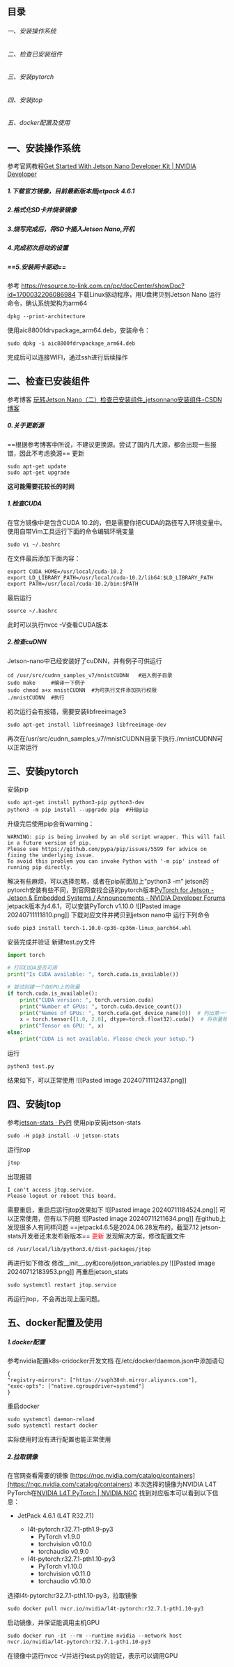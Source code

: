 ## 目录
###### 一、安装操作系统
###### 二、检查已安装组件
###### 三、安装pytorch
###### 四、安装jtop
###### 五、docker配置及使用




## 一、安装操作系统

参考官网教程[Get Started With Jetson Nano Developer Kit | NVIDIA Developer](https://developer.nvidia.com/embedded/learn/get-started-jetson-nano-devkit#intro)
##### 1.下载官方镜像，目前最新版本是jetpack 4.6.1
##### 2.格式化SD卡并烧录镜像
##### 3.烧写完成后，将SD卡插入Jetson Nano,开机
##### 4.完成初次启动的设置
##### ==5.安装网卡驱动==
参考 https://resource.tp-link.com.cn/pc/docCenter/showDoc?id=1700032206086984
下载Linux驱动程序，用U盘拷贝到Jetson Nano
运行命令，确认系统架构为arm64
```sh-session
dpkg --print-architecture
```
使用aic8800fdrvpackage_arm64.deb，安装命令：
```sh-session
sudo dpkg -i aic8800fdrvpackage_arm64.deb
```
完成后可以连接WIFI，通过ssh进行后续操作

## 二、检查已安装组件
参考博客 [玩转Jetson Nano（二）检查已安装组件_jetsonnano安装组件-CSDN博客](https://blog.csdn.net/beckhans/article/details/89138876?spm=1001.2014.3001.5501)
##### 0.关于更新源
==根据参考博客中所说，不建议更换源。尝试了国内几大源，都会出现一些报错，因此不考虑换源==
更新
```sh-session
sudo apt-get update
sudo apt-get upgrade
```
**这可能需要花较长的时间**
##### 1.检查CUDA
在官方镜像中是包含CUDA 10.2的，但是需要你把CUDA的路径写入环境变量中。使用自带Vim工具运行下面的命令编辑环境变量
```sh-session
sudo vi ~/.bashrc
```
在文件最后添加下面内容：
```vim
export CUDA_HOME=/usr/local/cuda-10.2
export LD_LIBRARY_PATH=/usr/local/cuda-10.2/lib64:$LD_LIBRARY_PATH
export PATH=/usr/local/cuda-10.2/bin:$PATH
```
最后运行
```sh-session
source ~/.bashrc
```
此时可以执行nvcc -V查看CUDA版本
##### 2.检查cuDNN
Jetson-nano中已经安装好了cuDNN，并有例子可供运行
```sh-session
cd /usr/src/cudnn_samples_v7/mnistCUDNN   #进入例子目录
sudo make     #编译一下例子
sudo chmod a+x mnistCUDNN  #为可执行文件添加执行权限
./mnistCUDNN  #执行
```
初次运行会有报错，需要安装libfreeimage3
```sh-session
sudo apt-get install libfreeimage3 libfreeimage-dev
```
再次在/usr/src/cudnn_samples_v7/mnistCUDNN目录下执行./mnistCUDNN可以正常运行

## 三、安装pytorch
安装pip
```sh-session
sudo apt-get install python3-pip python3-dev
python3 -m pip install --upgrade pip  #升级pip
```
升级完后使用pip会有warning：
```sh-session
WARNING: pip is being invoked by an old script wrapper. This will fail in a future version of pip.
Please see https://github.com/pypa/pip/issues/5599 for advice on fixing the underlying issue.
To avoid this problem you can invoke Python with '-m pip' instead of running pip directly.
```
解决有些麻烦，可以选择忽略，或者在pip前面加上"python3 -m"
jetson的pytorch安装有些不同，到官网查找合适的pytorch版本[PyTorch for Jetson - Jetson & Embedded Systems / Announcements - NVIDIA Developer Forums](https://forums.developer.nvidia.com/t/pytorch-for-jetson/72048)
jetpack版本为4.6.1，可以安装PyTorch v1.10.0
![[Pasted image 20240711111810.png]]
下载对应文件并拷贝到jetson nano中
运行下列命令
```sh-session
sudo pip3 install torch-1.10.0-cp36-cp36m-linux_aarch64.whl
```
安装完成并验证
新建test.py文件
```python
import torch

# 打印CUDA是否可用
print("Is CUDA available: ", torch.cuda.is_available())

# 尝试创建一个在GPU上的张量
if torch.cuda.is_available():
    print("CUDA version: ", torch.version.cuda)
    print("Number of GPUs: ", torch.cuda.device_count())
    print("Names of GPUs: ", torch.cuda.get_device_name(0))  # 列出第一个GPU的名字
    x = torch.tensor([1.0, 2.0], dtype=torch.float32).cuda()  # 将张量移动到GPU
    print("Tensor on GPU: ", x)
else:
    print("CUDA is not available. Please check your setup.")
```
运行
```sh-session
python3 test.py
```
结果如下，可以正常使用
![[Pasted image 20240711112437.png]]
## 四、安装jtop
参考[jetson-stats · PyPI](https://pypi.org/project/jetson-stats/)
使用pip安装jetson-stats
```
sudo -H pip3 install -U jetson-stats
```
运行jtop
```
jtop
```
出现报错
```
I can't access jtop.service.
Please logout or reboot this board.
```
需要重启，重启后运行jtop效果如下
![[Pasted image 20240711184524.png]]
可以正常使用，但有以下问题
![[Pasted image 20240711211634.png]]
在github上发现很多人有同样问题
==jetpack4.6.5是2024.06.28发布的，截至7.12 jetson-stats开发者还未发布新版本==
<font color="red">更新</font>
发现解决方案，修改配置文件
```
cd /usr/local/lib/python3.6/dist-packages/jtop
```
再进行如下修改
修改__init__.py和core/jetson_variables.py
![[Pasted image 20240712183953.png]]
再重启jetson_stats
```
sudo systemctl restart jtop.service
```
再运行jtop，不会再出现上面问题。
## 五、docker配置及使用
##### 1.docker配置
参考nvidia配置k8s-cridocker开发文档
在/etc/docker/daemon.json中添加语句

```sh-session
{
"registry-mirrors": ["https://svph38nh.mirror.aliyuncs.com"],
"exec-opts": ["native.cgroupdriver=systemd"]
}
```
重启docker

```sh-session
sudo systemctl daemon-reload
sudo systemctl restart docker
```
实际使用时没有进行配置也能正常使用
##### 2.拉取镜像
在官网查看需要的镜像 [https://ngc.nvidia.com/catalog/containers](https://ngc.nvidia.com/catalog/containers)
本次选择的镜像为NVIDIA L4T PyTorch在[NVIDIA L4T PyTorch | NVIDIA NGC](https://catalog.ngc.nvidia.com/orgs/nvidia/containers/l4t-pytorch)
找到对应版本可以看到以下信息：
- JetPack 4.6.1 (L4T R32.7.1)
    
    - l4t-pytorch:r32.7.1-pth1.9-py3
        - PyTorch v1.9.0
        - torchvision v0.10.0
        - torchaudio v0.9.0
    - l4t-pytorch:r32.7.1-pth1.10-py3
        - PyTorch v1.10.0
        - torchvision v0.11.0
        - torchaudio v0.10.0

选择l4t-pytorch:r32.7.1-pth1.10-py3，拉取镜像

```
sudo docker pull nvcr.io/nvidia/l4t-pytorch:r32.7.1-pth1.10-py3
```
启动镜像，并保证能调用主机GPU
```
sudo docker run -it --rm --runtime nvidia --network host nvcr.io/nvidia/l4t-pytorch:r32.7.1-pth1.10-py3
```
在镜像中运行nvcc -V并进行test.py的验证，表示可以调用GPU